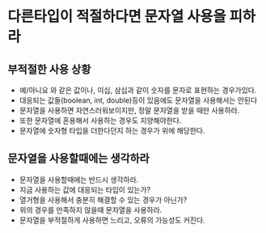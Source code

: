 # 다른타입이 적절하다면 문자열 사용을 피하라

## 부적절한 사용 상황
* 예/아니요 와 같은 값이나, 이십, 삼십과 같이 숫자를 문자로 표현하는 경우가있다.
* 대응되는 값들(boolean, int, double)등이 있음에도 문자열을 사용해서는 안된다
* 문자열을 사용하면 자연스러워보이지만, 정말 문자열을 받을 때만 사용하라.
* 또한 문자열에 혼용해서 사용하는 경우도 지양해야한다.
* 문자열에 숫자형 타입을 더한다던지 하는 경우가 위에 해당한다.

## 문자열을 사용할때에는 생각하라
* 문자열을 사용할때에는 반드시 생각하라.
* 지금 사용하는 값에 대응되는 타입이 있는가?
* 열거형을 사용해서 충분히 해결할 수 있는 경우가 아닌가?
* 위의 경우를 만족하지 않을때 문자열을 사용하라.
* 문자열을 부적절하게 사용하면 느리고, 오류의 가능성도 커진다.
